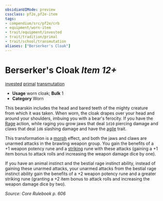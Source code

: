 ```yaml
---
obsidianUIMode: preview
cssclass: pf2e,pf2e-item
tags:
- compendium/src/pf2e/crb
- equipment/worn-item
- trait/equipment/invested
- trait/tradition/primal
- trait/school/transmutation
aliases: ["Berserker's Cloak"]
---
```

# Berserker's Cloak *Item 12+*  
[invested](invested.md)  [primal](primal.md)  [transmutation](transmutation.md)  

- **Usage** worn cloak; **Bulk** 1
- **Category** Worn

This bearskin includes the head and bared teeth of the mighty creature from which it was taken. When worn, the cloak drapes over your head and around your shoulders, imbuing you with a bear's ferocity. If you have the [Rage](rules/actions/rage.md) action, while raging you grow jaws that deal `1d10` piercing damage and claws that deal `1d6` slashing damage and have the [agile](agile.md) trait.

This transformation is a [morph](morph.md) effect, and both the jaws and claws are unarmed attacks in the brawling weapon group. You gain the benefits of a +1 weapon potency rune and a [striking](striking.md) rune with these attacks (gaining a +1 item bonus to attack rolls and increasing the weapon damage dice by one).

If you have an animal instinct and the bestial rage instinct ability, instead of gaining these unarmed attacks, your unarmed attacks from the bestial rage instinct ability gain the benefits of a +2 weapon potency rune and a greater striking rune (granting a +2 item bonus to attack rolls and increasing the weapon damage dice by two).

*Source: Core Rulebook p. 606*